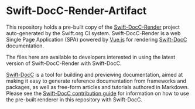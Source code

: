 # Swift-DocC-Render-Artifact

This repository holds a pre-built copy of the [Swift-DocC-Render](https://github.com/apple/swift-docc-render)
project auto-generated by the Swift.org CI system. Swift-DocC-Render is a web Single Page Application (SPA)
powered by [Vue.js](https://vuejs.org/) for rendering [Swift-DocC](https://github.com/apple/swift-docc)
documentation.

The files here are available to developers interested in using the latest version
of Swift-DocC-Render with Swift-DocC.

[Swift-DocC](https://github.com/apple/swift-docc) is a tool for building and previewing documentation, 
aimed at making it easy to generate reference documentation from frameworks and packages, 
as well as free-form articles and tutorials authored in Markdown. Please see the 
[Swift-DocC contribution guide](https://github.com/apple/swift-docc/blob/main/CONTRIBUTING.md)
for information on how to use the pre-built renderer in this repository
with Swift-DocC.
